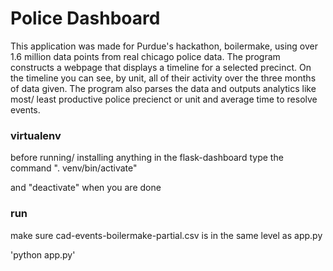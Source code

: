 # Police Dashboard
This application was made for Purdue's hackathon, boilermake, using over 1.6 million data points from real chicago police data. The program constructs a webpage that displays a timeline for a selected precinct. On the timeline you can see, by unit, all of their activity over the three months of data given. The program also parses the data and outputs analytics like most/ least productive police precienct or unit and average time to resolve events.

### virtualenv

before running/ installing anything in the flask-dashboard type the command ". venv/bin/activate"

and "deactivate" when you are done

### run

make sure cad-events-boilermake-partial.csv is in the same level as app.py

'python app.py'
